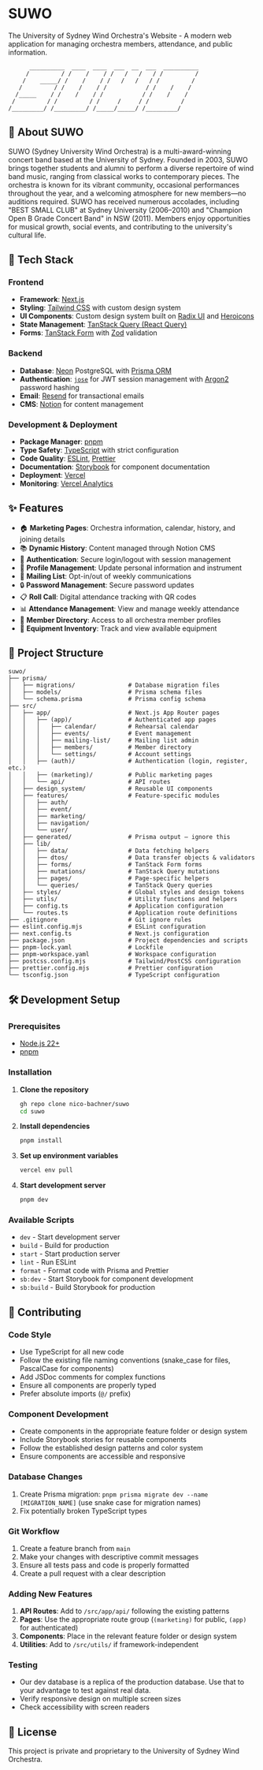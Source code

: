# SUWO

The University of Sydney Wind Orchestra's Website - A modern web application for
managing orchestra members, attendance, and public information.

```
      __________  ____  ____  ___  __  ___  __________
     /         / /    /    / /   /   /   / /         /
    /    _____/ /    /    / /   /   /   / /         /
   /         / /    /    / /           / /    /    /
  /_____    / /    /    / /           / /    /    /
 /         / /         / /     /     / /         /
/_________/ /_________/ /_____/_____/ /_________/
```

## 🎼 About SUWO

SUWO (Sydney University Wind Orchestra) is a multi-award-winning concert band
based at the University of Sydney. Founded in 2003, SUWO brings together
students and alumni to perform a diverse repertoire of wind band music, ranging
from classical works to contemporary pieces. The orchestra is known for its
vibrant community, occasional performances throughout the year, and a welcoming
atmosphere for new members—no auditions required. SUWO has received numerous
accolades, including "BEST SMALL CLUB" at Sydney University (2006–2010) and
"Champion Open B Grade Concert Band" in NSW (2011). Members enjoy opportunities
for musical growth, social events, and contributing to the university's cultural
life.

## 🚀 Tech Stack

### Frontend

- **Framework**: [Next.js](https://nextjs.org/)
- **Styling**: [Tailwind CSS](https://tailwindcss.com/) with custom design
  system
- **UI Components**: Custom design system built on
  [Radix UI](https://www.radix-ui.com/) and [Heroicons](https://heroicons.com/)
- **State Management**:
  [TanStack Query (React Query)](https://tanstack.com/query)
- **Forms**: [TanStack Form](https://tanstack.com/form) with
  [Zod](https://zod.dev/) validation

### Backend

- **Database**: [Neon](https://neon.tech/) PostgreSQL with
  [Prisma ORM](https://www.prisma.io/)
- **Authentication**: [`jose`](https://github.com/panva/jose) for JWT session
  management with [Argon2](https://github.com/ranisalt/node-argon2) password
  hashing
- **Email**: [Resend](https://resend.com/) for transactional emails
- **CMS**: [Notion](https://www.notion.so/) for content management

### Development & Deployment

- **Package Manager**: [pnpm](https://pnpm.io/)
- **Type Safety**: [TypeScript](https://www.typescriptlang.org/) with strict
  configuration
- **Code Quality**: [ESLint](https://eslint.org/),
  [Prettier](https://prettier.io/)
- **Documentation**: [Storybook](https://storybook.js.org/) for component
  documentation
- **Deployment**: [Vercel](https://vercel.com/)
- **Monitoring**: [Vercel Analytics](https://vercel.com/analytics)

## ✨ Features

- 🏠 **Marketing Pages**: Orchestra information, calendar, history, and joining
  details
- 📚 **Dynamic History**: Content managed through Notion CMS
- 🔐 **Authentication**: Secure login/logout with session management
- 👤 **Profile Management**: Update personal information and instrument
- 📧 **Mailing List**: Opt-in/out of weekly communications
- 🔒 **Password Management**: Secure password updates
- 📋 **Roll Call**: Digital attendance tracking with QR codes
- 📊 **Attendance Management**: View and manage weekly attendance
- 👥 **Member Directory**: Access to all orchestra member profiles
- 🎺 **Equipment Inventory**: Track and view available equipment

## 📁 Project Structure

```
suwo/
├── prisma/
│   ├── migrations/               # Database migration files
│   ├── models/                   # Prisma schema files
│   └── schema.prisma             # Prisma config schema
├── src/
│   ├── app/                      # Next.js App Router pages
│   │   ├── (app)/                # Authenticated app pages
│   │   │   ├── calendar/         # Rehearsal calendar
│   │   │   ├── events/           # Event management
│   │   │   ├── mailing-list/     # Mailing list admin
│   │   │   ├── members/          # Member directory
│   │   │   └── settings/         # Account settings
│   │   ├── (auth)/               # Authentication (login, register, etc.)
│   │   ├── (marketing)/          # Public marketing pages
│   │   └── api/                  # API routes
│   ├── design_system/            # Reusable UI components
│   ├── features/                 # Feature-specific modules
│   │   ├── auth/
│   │   ├── event/
│   │   ├── marketing/
│   │   ├── navigation/
│   │   └── user/
│   ├── generated/                # Prisma output – ignore this
│   ├── lib/
│   │   ├── data/                 # Data fetching helpers
│   │   ├── dtos/                 # Data transfer objects & validators
│   │   ├── forms/                # TanStack Form forms
│   │   ├── mutations/            # TanStack Query mutations
│   │   ├── pages/                # Page-specific helpers
│   │   └── queries/              # TanStack Query queries
│   ├── styles/                   # Global styles and design tokens
│   ├── utils/                    # Utility functions and helpers
│   ├── config.ts                 # Application configuration
│   └── routes.ts                 # Application route definitions
├── .gitignore                    # Git ignore rules
├── eslint.config.mjs             # ESLint configuration
├── next.config.ts                # Next.js configuration
├── package.json                  # Project dependencies and scripts
├── pnpm-lock.yaml                # Lockfile
├── pnpm-workspace.yaml           # Workspace configuration
├── postcss.config.mjs            # Tailwind/PostCSS configuration
├── prettier.config.mjs           # Prettier configuration
└── tsconfig.json                 # TypeScript configuration
```

## 🛠️ Development Setup

### Prerequisites

- [Node.js 22+](https://nodejs.org/)
- [pnpm](https://pnpm.io/)

### Installation

1. **Clone the repository**

   ```bash
   gh repo clone nico-bachner/suwo
   cd suwo
   ```

2. **Install dependencies**

   ```bash
   pnpm install
   ```

3. **Set up environment variables**

   ```bash
   vercel env pull
   ```

4. **Start development server**
   ```bash
   pnpm dev
   ```

### Available Scripts

- `dev` - Start development server
- `build` - Build for production
- `start` - Start production server
- `lint` - Run ESLint
- `format` - Format code with Prisma and Prettier
- `sb:dev` - Start Storybook for component development
- `sb:build` - Build Storybook for production

## 🤝 Contributing

### Code Style

- Use TypeScript for all new code
- Follow the existing file naming conventions (snake_case for files, PascalCase
  for components)
- Add JSDoc comments for complex functions
- Ensure all components are properly typed
- Prefer absolute imports (`@/` prefix)

### Component Development

- Create components in the appropriate feature folder or design system
- Include Storybook stories for reusable components
- Follow the established design patterns and color system
- Ensure components are accessible and responsive

### Database Changes

1. Create Prisma migration: `pnpm prisma migrate dev --name [MIGRATION_NAME]`
   (use snake case for migration names)
2. Fix potentially broken TypeScript types

### Git Workflow

1. Create a feature branch from `main`
2. Make your changes with descriptive commit messages
3. Ensure all tests pass and code is properly formatted
4. Create a pull request with a clear description

### Adding New Features

1. **API Routes**: Add to `/src/app/api/` following the existing patterns
2. **Pages**: Use the appropriate route group (`(marketing)` for public, `(app)`
   for authenticated)
3. **Components**: Place in the relevant feature folder or design system
4. **Utilities**: Add to `/src/utils/` if framework-independent

### Testing

- Our dev database is a replica of the production database. Use that to your
  advantage to test against real data.
- Verify responsive design on multiple screen sizes
- Check accessibility with screen readers

## 📄 License

This project is private and proprietary to the University of Sydney Wind
Orchestra.
